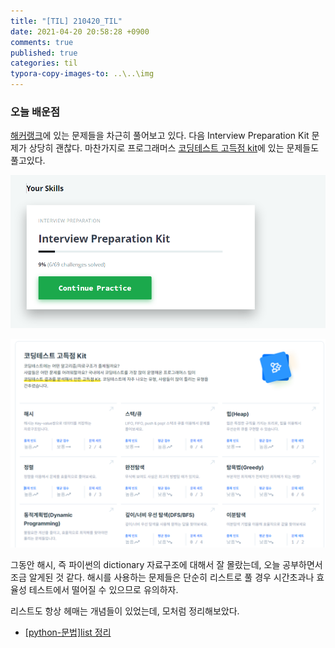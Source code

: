 ```yaml
---
title: "[TIL] 210420_TIL"
date: 2021-04-20 20:58:28 +0900
comments: true
published: true
categories: til
typora-copy-images-to: ..\..\img
---
```


### 오늘 배운점

[해커랭크](https://www.hackerrank.com/)에 있는 문제들을 차근히 풀어보고 있다. 다음 Interview Preparation Kit 문제가 상당히 괜찮다. 마찬가지로 프로그래머스 [코딩테스트 고득점 kit](https://programmers.co.kr/learn/challenges)에 있는 문제들도 풀고있다.

![image-20210420232017436](/img/image-20210420232017436.png)

![image-20210420232342285](/img/image-20210420232342285.png)

그동안 해시, 즉 파이썬의 dictionary 자료구조에 대해서 잘 몰랐는데, 오늘 공부하면서 조금 알게된 것 같다. 해시를 사용하는 문제들은 단순히 리스트로 풀 경우 시간초과나 효율성 테스트에서 떨어질 수 있으므로 유의하자. 

리스트도 항상 헤매는 개념들이 있었는데, 모처럼 정리해보았다.

- [[python-문법]list 정리](https://jinjungs.github.io/python/python-list/)